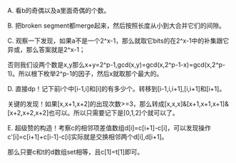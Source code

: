 A. 看b的奇偶以及a里面奇偶的个数。

B. 把broken segment都merge起来，然后按照长度从小到大合并它们的间隙。

C. 观察一下发现，如果a不是一个2^x-1，那么就取它bits的在2^x-1中的补集跟它异或，那么答案就是2^x-1；

   否则我们设两个数是x,y那么x+y=2^p-1,gcd(x,y)=gcd(x,2^p-1-x)=gcd(x,2^p-1)。所以根下枚举2^p-1的因子，然后x就取那个最大的。

D. 直接dp！记下前i个中[i-1,i]和[i]的有多少个。转移到[i-1,i,i+1],[i,i+1]和[i+1]。

   关键的发现！如果[x,x+1,x+2]的出现次数>=3，那么转成[x,x,x]&[x+1,x+1,x+1]&[x+2,x+2,x+2]也可以。所以只需要记下是[0,1,2]个就可以了。
 
E. 超级赞的构造！考察c的相邻项差值数组d[i]=c[i+1]-c[i]，可以发现操作c'[i]=c[i+1]+c[i-1]-c[i]实际就是交换相邻两个d[i],d[i+1]。

   那么只要c和t的d数组set相等，且c[1]=t[1]即可。
